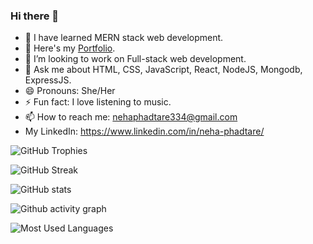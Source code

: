 ### Hi there 👋



- 🌱 I have learned MERN stack web development.
- 💼 Here's my <a href='https://nehap0.github.io/'>Portfolio</a>.
- 👯 I’m looking to work on Full-stack web development.
- 💬 Ask me about HTML, CSS, JavaScript, React, NodeJS, Mongodb, ExpressJS.
- 😄 Pronouns: She/Her
- ⚡ Fun fact: I love listening to music.
- 📫 How to reach me: nehaphadtare334@gmail.com
- My LinkedIn: https://www.linkedin.com/in/neha-phadtare/
 
![GitHub Trophies](https://github-profile-trophy.vercel.app/?username=NehaP0&theme=radical&rank=-C)
 
![GitHub Streak](https://streak-stats.demolab.com/?user=NehaP0&theme=radical)


![GitHub stats](https://github-readme-stats.vercel.app/api?username=NehaP0&show_icons=true&theme=radical)

![Github activity graph](https://github-readme-activity-graph.cyclic.app/graph?username=NehaP0&bg_color=000000&color=ff69b4&line=24292e&point=24292e&area=true&hide_border=true)



![Most Used Languages](https://github-readme-stats.vercel.app/api/top-langs/?username=NehaP0&theme=radical)







